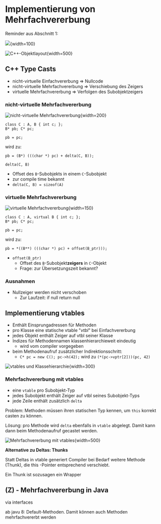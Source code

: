 

# Implementierung von Mehrfachvererbung

Reminder aus Abschnitt 1:

![](assets/markdown-img-paste-20170925162500628.png){width=100}

![C++-Objektlayout](assets/markdown-img-paste-20170925162343872.png){width=500}


## C++ Type Casts

* nicht-virtuelle Einfachvererbung ⇒ Nullcode
* nicht-virtuelle Mehrfachvererbung ⇒ Verschiebung des Zeigers
* virtuelle Mehrfachvererbung ⇒ Verfolgen des Subobjektzeigers

### nicht-virtuelle Mehrfachvererbung

![nicht-virtuelle Mehrfachvererbung](assets/markdown-img-paste-20170925163820539.png){width=200}

	class C : A, B { int c; };
	B* pb; C* pc;

	pb = pc;

wird zu:

	pb = (B*) (((char *) pc) + delta(C, B));

`delta(C, B)`

* Offset des `B`-Subobjekts in einem `C`-Subobjekt
* zur compile time bekannt
* `delta(C, B) = sizeof(A)`


### virtuelle Mehrfachvererbung

![virtuelle Mehrfachvererbung](assets/markdown-img-paste-20170925164105393.png){width=150}

	class C : A, virtual B { int c; };
	B* pb; C* pc;

	pb = pc;

wird zu:

	pb = *((B**) (((char *) pc) + offset(B_ptr)));


* `offset(B_ptr)`
	*  Offset des `B`-Subobjekt**zeigers** in `C`-Objekt
	* Frage: zur Übersetzungszeit bekannt?

### Ausnahmen

* Nullzeiger werden nicht verschoben
	* Zur Laufzeit: if null return null

## Implementierung vtables

* Enthält Einsprungadressen für Methoden
* pro Klasse eine statische vtable "_vtbl_" bei Einfachvererbung
* jedes Objekt enthält Zeiger auf vtbl seiner Klasse
* Indizes für Methodennamen klassenhierarchieweit eindeutig
	* wird vom compiler vorgegeben
* beim Methodenaufruf zusätzlicher Indirektionsschritt:
	* `C* pc = new C(); pc->h(42);` wird zu `(*(pc->vptr[2]))(pc, 42)`

![vtables  und Klassehierarchie](assets/markdown-img-paste-20170925165056907.png){width=300}

### Mehrfachvererbung mit vtables

* eine `vtable` pro Subobjekt-Typ
* jedes Subobjekt enthält Zeiger auf vtbl seines Subobjekt-Typs
* jede Zeile enthält zusätzlich `delta`


Problem: Methoden müssen ihren statischen Typ kennen, um `this` korrekt casten zu können.

Lösung: pro Methode wird `delta` ebenfalls in `vtable` abgelegt. Damit kann dann beim Methodenaufruf gecastet werden.

![Mehrfachvererbung mit vtables](assets/markdown-img-paste-20170926142010750.png){width=500}

**Alternative zu Deltas: Thunks**

Statt Deltas in vtable generiert Compiler bei Bedarf weitere Methode
(Thunk), die this -Pointer entsprechend verschiebt.

Ein Thunk ist sozusagen ein Wrapper

## **(Z)** - Mehrfachvererbung in Java

via interfaces

ab javu 8: Default-Methoden. Damit können auch Methoden mehrfachvererbt werden
